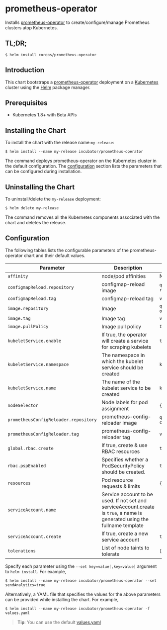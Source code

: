 # prometheus-operator

Installs [prometheus-operator](https://github.com/coreos/prometheus-operator) to create/configure/manage Prometheus clusters atop Kubernetes.

## TL;DR;

```console
$ helm install coreos/prometheus-operator
```

## Introduction

This chart bootstraps a [prometheus-operator](https://github.com/coreos/prometheus-operator) deployment on a [Kubernetes](http://kubernetes.io) cluster using the [Helm](https://helm.sh) package manager.

## Prerequisites
  - Kubernetes 1.8+ with Beta APIs

## Installing the Chart

To install the chart with the release name `my-release`:

```console
$ helm install --name my-release incubator/prometheus-operator
```

The command deploys prometheus-operator on the Kubernetes cluster in the default configuration. The [configuration](#configuration) section lists the parameters that can be configured during installation.

## Uninstalling the Chart

To uninstall/delete the `my-release` deployment:

```console
$ helm delete my-release
```

The command removes all the Kubernetes components associated with the chart and deletes the release.

## Configuration

The following tables lists the configurable parameters of the prometheus-operator chart and their default values.

|               Parameter               |                                                         Description                                                         |                   Default                   |
| ------------------------------------- | --------------------------------------------------------------------------------------------------------------------------- | ------------------------------------------- |
| `affinity`                            | node/pod affinities                                                                                                         | None                                        |
| `configmapReload.repository`          | configmap-reload image                                                                                                      | `quay.io/coreos/configmap-reload`           |
| `configmapReload.tag`                 | configmap-reload tag                                                                                                        | `v0.0.1`                                    |
| `image.repository`                    | Image                                                                                                                       | `quay.io/coreos/prometheus-operator`        |
| `image.tag`                           | Image tag                                                                                                                   | `v0.22.0`                                   |
| `image.pullPolicy`                    | Image pull policy                                                                                                           | `IfNotPresent`                              |
| `kubeletService.enable`               | If true, the operator will create a service for scraping kubelets                                                           | `true`                                      |
| `kubeletService.namespace`            | The namespace in which the kubelet service should be created                                                                | `kube-system`                               |
| `kubeletService.name`                 | The name of the kubelet service to be created                                                                               | `kubelet`                                   |
| `nodeSelector`                        | Node labels for pod assignment                                                                                              | `{}`                                        |
| `prometheusConfigReloader.repository` | prometheus-config-reloader image                                                                                            | `quay.io/coreos/prometheus-config-reloader` |
| `prometheusConfigReloader.tag`        | prometheus-config-reloader tag                                                                                              | `v0.0.4`                                    |
| `global.rbac.create`                         | If true, create & use RBAC resources                                                                                        | `true`                                      |
| `rbac.pspEnabled`                     | Specifies whether a PodSecurityPolicy should be created.                                                                    | `true`                                      |
| `resources`                           | Pod resource requests & limits                                                                                              | `{}`                                        |
| `serviceAccount.name`                 | Service account to be used. If not set and serviceAccount.create is `true`, a name is generated using the fullname template |                                          |
| `serviceAccount.create`               | If true, create a new service account                                                                                       | `true`                                      |
| `tolerations`                         | List of node taints to tolerate                                                                                             | `[]`                                        |


Specify each parameter using the `--set key=value[,key=value]` argument to `helm install`. For example,

```console
$ helm install --name my-release incubator/prometheus-operator --set sendAnalytics=true
```

Alternatively, a YAML file that specifies the values for the above parameters can be provided while installing the chart. For example,

```console
$ helm install --name my-release incubator/prometheus-operator -f values.yaml
```

> **Tip**: You can use the default [values.yaml](values.yaml)
